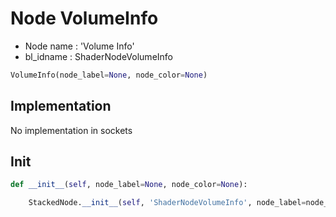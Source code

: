 # Node VolumeInfo

- Node name : 'Volume Info'
- bl_idname : ShaderNodeVolumeInfo


``` python
VolumeInfo(node_label=None, node_color=None)
```
## Implementation

No implementation in sockets

## Init

``` python
def __init__(self, node_label=None, node_color=None):

    StackedNode.__init__(self, 'ShaderNodeVolumeInfo', node_label=node_label, node_color=node_color)
```
